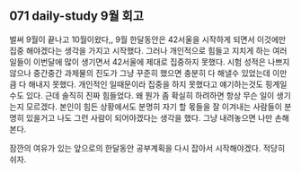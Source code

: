 ## 071 daily-study 9월 회고

 벌써 9월이 끝나고 10월이왔다,,
 9월 한달동안은 42서울을 시작하게 되면서 이것에만 집중 해야겠다는 생각을 가지고 시작했다.
 그러나 개인적으로 힘들고 지치게 하는 여러 일들이 이번달에 많이 생기면서 42서울에 제대로 집중하지 못했다.
 시험 성적은 나쁘지 않으나 중간중간 과제물의 진도가 그냥 꾸준히 했으면 충분히 다 해낼수 있었는데 이만큼 다 해내지 못했다.
 개인적인 일때문이라 집중을 하지 못했다고 얘기하는것도 핑계일수도 있다.
 근데 솔직히 진짜 힘들었다. 왜 뭔가 좀 확실히 하려하면 항상 무슨 일이 생기는지 모르겠다. 
 본인이 힘든 상황에서도 분명히 자기 할 몫들을 잘 이겨내는 사람들이 분명히 있을거고 나도 그런 사람이 되어야겠다는 생각을 했다.
 그냥 내려놓으면 나만 손해본다.
 
 잠깐의 여유가 있는 앞으로의 한달동안 공부계획을 다시 잡아서 시작해야겠다.
 적당히 쉬자.
